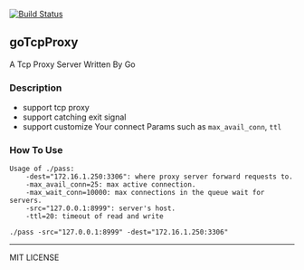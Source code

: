 [![Build Status](https://travis-ci.org/zheng-ji/goTcpProxy.svg)](https://travis-ci.org/zheng-ji/goTcpProxy)

## goTcpProxy 

A Tcp Proxy Server Written By Go

### Description

* support tcp proxy
* support catching exit signal 
* support customize Your connect Params such as `max_avail_conn`, `ttl`

### How To Use

```
Usage of ./pass:
    -dest="172.16.1.250:3306": where proxy server forward requests to.
    -max_avail_conn=25: max active connection.
    -max_wait_conn=10000: max connections in the queue wait for servers.
    -src="127.0.0.1:8999": server's host.
    -ttl=20: timeout of read and write
```

```
./pass -src="127.0.0.1:8999" -dest="172.16.1.250:3306"
```

----
MIT LICENSE

